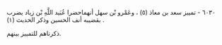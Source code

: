 ٦٠٣٠ - تمييز سعد بن معاذ (٥) ، وعَمْرو بْن سهل أنهماحضرا عُبَيد اللَّهِ بْن زياد يضرب بقضيبه أنف الحسين وذكر الحديث (١) .

ذكرناهم للتمييز بينهم.